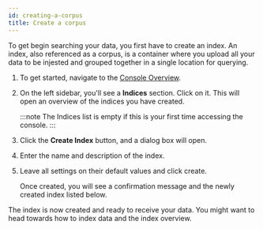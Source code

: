 ```yaml
---
id: creating-a-corpus
title: Create a corpus
---
```


To get begin searching your data, you first have to create an index. An index, 
also referenced as a corpus, is a container where you upload all your data 
to be injested and grouped together in a single location for querying.

1.  To get started, navigate to the [Console Overview](https://console.vectara.com/overview).

2.  On the left sidebar, you'll see a **Indices** section. Click on it. This will
    open an overview of the indices you have created. 
    
    :::note
    The Indices list is empty if this
    is your first time accessing the console.
    :::

3.  Click the **Create Index** button, and a dialog box will open. 
4.  Enter the
    name and description of the index.

5.  Leave all settings on their default values and click create. 
   
    Once created, you will see a confirmation message and the newly created index listed
    below.

The index is now created and ready to receive your data. You might want to head
towards how to index data and the index overview.
